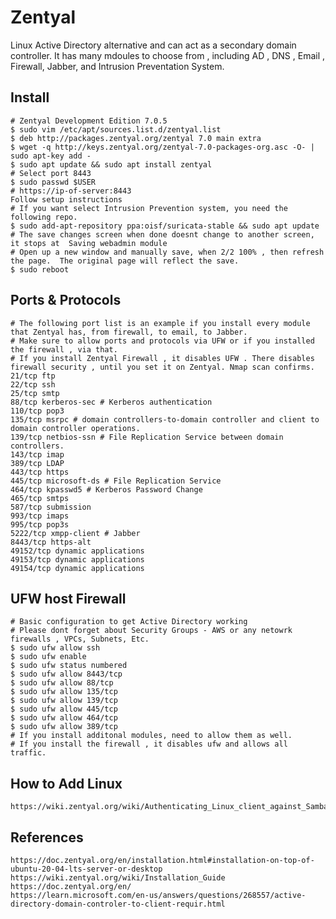 Zentyal
=======

Linux Active Directory alternative and can act as a secondary domain controller. It has many mdoules 
to choose from , including AD , DNS , Email , Firewall, Jabber, and Intrusion Preventation System. 

Install 
--------

    # Zentyal Development Edition 7.0.5
    $ sudo vim /etc/apt/sources.list.d/zentyal.list
    $ deb http://packages.zentyal.org/zentyal 7.0 main extra
    $ wget -q http://keys.zentyal.org/zentyal-7.0-packages-org.asc -O- | sudo apt-key add -
    $ sudo apt update && sudo apt install zentyal
    # Select port 8443 
    $ sudo passwd $USER
    # https://ip-of-server:8443
    Follow setup instructions
    # If you want select Intrusion Prevention system, you need the following repo. 
    $ sudo add-apt-repository ppa:oisf/suricata-stable && sudo apt update
    # The save changes screen when done doesnt change to another screen, it stops at  Saving webadmin module
    # Open up a new window and manually save, when 2/2 100% , then refresh the page.  The original page will reflect the save. 
    $ sudo reboot

Ports & Protocols
-----------------
    
    # The following port list is an example if you install every module that Zentyal has, from firewall, to email, to Jabber. 
    # Make sure to allow ports and protocols via UFW or if you installed the firewall , via that. 
    # If you install Zentyal Firewall , it disables UFW . There disables firewall security , until you set it on Zentyal. Nmap scan confirms. 
    21/tcp ftp
    22/tcp ssh
    25/tcp smtp
    88/tcp kerberos-sec # Kerberos authentication
    110/tcp pop3
    135/tcp msrpc # domain controllers-to-domain controller and client to domain controller operations.
    139/tcp netbios-ssn # File Replication Service between domain controllers.
    143/tcp imap
    389/tcp LDAP
    443/tcp https
    445/tcp microsoft-ds # File Replication Service
    464/tcp kpasswd5 # Kerberos Password Change
    465/tcp smtps
    587/tcp submission
    993/tcp imaps
    995/tcp pop3s
    5222/tcp xmpp-client # Jabber
    8443/tcp https-alt
    49152/tcp dynamic applications
    49153/tcp dynamic applications
    49154/tcp dynamic applications

UFW host Firewall
-----------------

    # Basic configuration to get Active Directory working
    # Please dont forget about Security Groups - AWS or any netowrk firewalls , VPCs, Subnets, Etc. 
    $ sudo ufw allow ssh
    $ sudo ufw enable
    $ sudo ufw status numbered
    $ sudo ufw allow 8443/tcp
    $ sudo ufw allow 88/tcp
    $ sudo ufw allow 135/tcp
    $ sudo ufw allow 139/tcp
    $ sudo ufw allow 445/tcp
    $ sudo ufw allow 464/tcp
    $ sudo ufw allow 389/tcp 
    # If you install additonal modules, need to allow them as well.
    # If you install the firewall , it disables ufw and allows all traffic. 

How to Add Linux 
---------------

    https://wiki.zentyal.org/wiki/Authenticating_Linux_client_against_Samba

References
----------

    https://doc.zentyal.org/en/installation.html#installation-on-top-of-ubuntu-20-04-lts-server-or-desktop
    https://wiki.zentyal.org/wiki/Installation_Guide
    https://doc.zentyal.org/en/
    https://learn.microsoft.com/en-us/answers/questions/268557/active-directory-domain-controler-to-client-requir.html